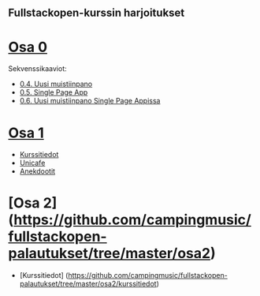 ## Fullstackopen-kurssin harjoitukset
# [Osa 0](https://github.com/campingmusic/fullstackopen-palautukset/tree/master/osa0)
  Sekvenssikaaviot:
  * [0.4. Uusi muistiinpano](https://github.com/campingmusic/fullstackopen-palautukset/blob/master/osa0/uusi-muistiinpano.png)
  * [0.5. Single Page App](https://github.com/campingmusic/fullstackopen-palautukset/blob/master/osa0/single-page-app.png)
  * [0.6. Uusi muistiinpano Single Page Appissa](https://github.com/campingmusic/fullstackopen-palautukset/blob/master/osa0/single-page-app-uusi-muistiinpano.png)
# [Osa 1](https://github.com/campingmusic/fullstackopen-palautukset/tree/master/osa1)
  * [Kurssitiedot](https://github.com/campingmusic/fullstackopen-palautukset/tree/master/osa1/kurssitiedot)
  * [Unicafe](https://github.com/campingmusic/fullstackopen-palautukset/tree/master/osa1/unicafe)
  * [Anekdootit](https://github.com/campingmusic/fullstackopen-palautukset/tree/master/osa1/anekdootit)
# [Osa 2] (https://github.com/campingmusic/fullstackopen-palautukset/tree/master/osa2)
  * [Kurssitiedot] (https://github.com/campingmusic/fullstackopen-palautukset/tree/master/osa2/kurssitiedot)
